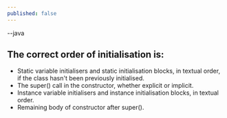 ```yaml
---
published: false
---
```

--java


## The correct order of initialisation is:

- Static variable initialisers and static initialisation blocks, in textual order, if the class hasn't been previously initialised.
- The super() call in the constructor, whether explicit or implicit.
- Instance variable initialisers and instance initialisation blocks, in textual order.
- Remaining body of constructor after super().
